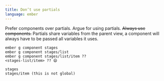 ```yaml
---
title: Don’t use partials
language: ember
---
```


Prefer components over partials. Argue for using partials.
~~Always use components.~~ Partials share variables from the parent view, a component will always have to be passed all variables it uses.

    ember g component stages
    ember g component stages/list
    ember g component stages/list/item ??
    <stages-list/item> ?? 😄

    stages
    stages/item (this is not global)
